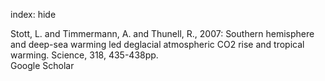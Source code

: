 index: hide

<div class="Citation">

  <div class="Citation-body">
    <div class="Citation-text">Stott, L. and Timmermann, A. and Thunell, R., 2007: Southern hemisphere and deep-sea warming led deglacial atmospheric CO2 rise and tropical warming. <span class="Article-journal">Science, </span><span class="Article-volume">318, </span>435-438pp.</div>
    <div class="Citation-links">
      <div class="CitationLink" data-href="https://scholar.google.com/scholar?q=Southern+hemisphere+and+deep-sea+warming+led+deglacial+atmospheric+CO2+rise+and+tropical+warming">
        <div class="CitationLink-icon CitationLink-Scholar"></div>
        <div class="CitationLink-text">Google Scholar</div>
      </div>
    </div>
  </div>
</div>


<div class="Citation-copy">

</div>
